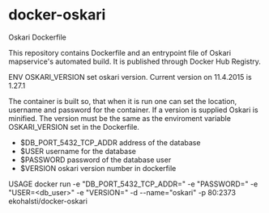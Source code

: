 # docker-oskari
Oskari Dockerfile

This repository contains Dockerfile and an entrypoint file of Oskari mapservice's automated build. It is published through Docker Hub Registry.

ENV OSKARI_VERSION set oskari version. Current version on 11.4.2015 is 1.27.1

The container is built so, that when it is run one can set the location, username and password for the container. If a version is supplied Oskari is minified. The version must be the same as the enviroment variable OSKARI_VERSION set in the Dockerfile.

* $DB_PORT_5432_TCP_ADDR address of the database
* $USER username for the database
* $PASSWORD password of the database user
* $VERSION oskari version number in dockerfile

USAGE
docker run -e "DB_PORT_5432_TCP_ADDR=<db>" -e "PASSWORD=<passwd>" -e "USER=<db_user>" -e "VERSION=<version>" -d --name="oskari" -p 80:2373 ekohalsti/docker-oskari
